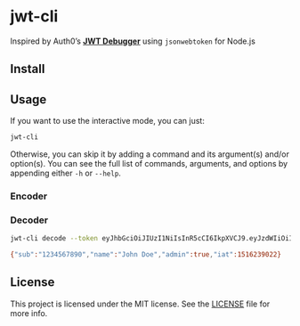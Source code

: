 # jwt-cli

Inspired by Auth0’s **[JWT Debugger](https://jwt.io/)** using `jsonwebtoken` for Node.js

## Install

## Usage

If you want to use the interactive mode, you can just:

```bash
jwt-cli
```

Otherwise, you can skip it by adding a command and its argument(s) and/or option(s).
You can see the full list of commands, arguments, and options by appending either `-h` or `--help`.

### Encoder

### Decoder

```bash
jwt-cli decode --token eyJhbGciOiJIUzI1NiIsInR5cCI6IkpXVCJ9.eyJzdWIiOiIxMjM0NTY3ODkwIiwibmFtZSI6IkpvaG4gRG9lIiwiYWRtaW4iOnRydWUsImlhdCI6MTUxNjIzOTAyMn0.KMUFsIDTnFmyG3nMiGM6H9FNFUROf3wh7SmqJp-QV30 --secret a-string-secret-at-least-256-bits-long
```

```bash
{"sub":"1234567890","name":"John Doe","admin":true,"iat":1516239022}
```

## License

This project is licensed under the MIT license. See the [LICENSE](./LICENSE) file for more info.
